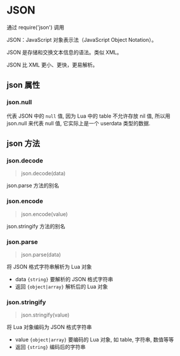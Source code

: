 # JSON

通过 require('json') 调用

JSON：JavaScript 对象表示法（JavaScript Object Notation）。

JSON 是存储和交换文本信息的语法。类似 XML。

JSON 比 XML 更小、更快，更易解析。

## json 属性

### json.null

代表 JSON 中的 `null` 值, 因为 Lua 中的 table 不允许存放 nil 值, 所以用 json.null 来代表 null 值, 它实际上是一个 userdata 类型的数据.


## json 方法

### json.decode

> json.decode(data)

json.parse 方法的别名

### json.encode

> json.encode(value)

json.stringify 方法的别名

### json.parse

> json.parse(data)

将 JSON 格式字符串解析为 Lua 对象

- data `{string}` 要解析的 JSON 格式字符串
- 返回 `{object|array}` 解析后的 Lua 对象

### json.stringify

> json.stringify(value)

将 Lua 对象编码为 JSON 格式字符串

- value `{object|array}` 要编码的 Lua 对象, 如 table, 字符串, 数值等等
- 返回 `{string}` 编码后的字符串

